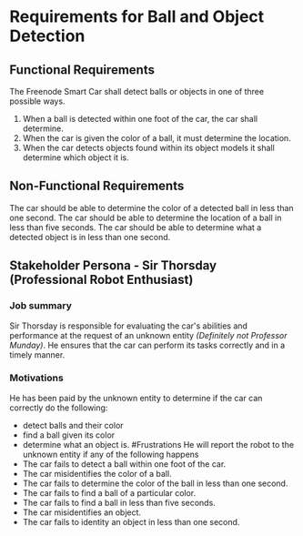 # Requirements for Ball and Object Detection

## Functional Requirements 
The Freenode Smart Car shall detect balls or objects in one of three possible ways.
1. When a ball is detected within one foot of the car, the car shall determine.
2. When the car is given the color of a ball, it must determine the location.
3. When the car detects objects found within its object models it shall determine which object it is.

## Non-Functional Requirements
The car should be able to determine the color of a detected ball in less than one second.
The car should be able to determine the location of a ball in less than five seconds.
The car should be able to determine what a detected object is in less than one second.

## Stakeholder Persona - Sir Thorsday (Professional Robot Enthusiast)
### Job summary
Sir Thorsday is responsible for evaluating the car's abilities and performance at the request of an unknown entity *(Definitely not Professor Munday)*. He ensures that the car can perform its tasks correctly and in a timely manner.

### Motivations
He has been paid by the unknown entity to determine if the car can correctly do the following: 
- detect balls and their color
- find a ball given its color
- determine what an object is.
#Frustrations
He will report the robot to the unknown entity if any of the following happens
- The car fails to detect a ball within one foot of the car.
- The car misidentifies the color of a ball.
- The car fails to determine the color of the ball in less than one second.
- The car fails to find a ball of a particular color.
- The car fails to find a ball in less than five seconds.
- The car misidentifies an object.
- The car fails to identity an object in less than one second.
